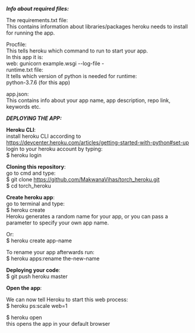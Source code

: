 _**Info about required files:**_

The requirements.txt file:<br />
  This contains information about libraries/packages heroku needs to install for running the app.<br />

Procfile:<br />
  This tells heroku which command to run to start your app.<br />
  In this app it is:<br />
    web: gunicorn example.wsgi --log-file -<br />
runtime.txt file:<br />
  It tells which version of python is needed for runtime:<br />
    python-3.7.6 (for this app)<br />

app.json:<br />
  This contains info about your app name, app description, repo link, keywords etc.<br />

_**DEPLOYING THE APP:**_<br />

**Heroku CLI**:<br />
  install heroku CLI according to https://devcenter.heroku.com/articles/getting-started-with-python#set-up <br />
  login to your heroku account by typing:<br />
    $ heroku login<br />

**Cloning this repository**:<br />
  go to cmd and type: <br />
    $ git clone https://github.com/MakwanaVihas/torch_heroku.git<br />
    $ cd torch_heroku<br />

**Create heroku app**:<br />
  go to terminal and type:<br />
  $ heroku create<br />
  Heroku generates a random name for your app, or you can pass a parameter to specify your own app name.<br />
   
  Or:<br />
  $ heroku create app-name<br />
  
  To rename your app afterwards run:<br />
  $ heroku apps:rename the-new-name<br />

**Deploying your code**:<br />
  $ git push heroku master<br />

**Open the app**:<br />

  We can now tell Heroku to start this web process:<br />
  $ heroku ps:scale web=1<br />
  
  $ heroku open<br />
  this opens the app in your default browser<br />

